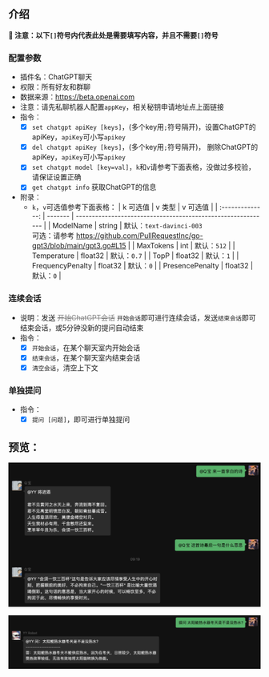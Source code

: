 ## 介绍

**🔔 注意：以下`[]`符号内代表此处是需要填写内容，并且不需要`[]`符号**

### 配置参数

* 插件名：ChatGPT聊天
* 权限：所有好友和群聊
* 数据来源：https://beta.openai.com
* 注意：请先私聊机器人配置`appKey`，相关秘钥申请地址点上面链接
* 指令：
    * [x] `set chatgpt apiKey [keys]`，(多个key用`;`符号隔开)，设置ChatGPT的apiKey，`apiKey`可小写`apikey`
    * [x] `del chatgpt apiKey [keys]`，(多个key用`;`符号隔开)， 删除ChatGPT的apiKey，`apiKey`可小写`apikey`
    * [x] `set chatgpt model [key=val]`，`k`和`v`请参考下面表格，没做过多校验，请保证设置正确
    * [x] `get chatgpt info` 获取ChatGPT的信息
* 附录：
  * `k`，`v`可选值参考下面表格：
    |     k 可选值     | v 类型  | v 可选值                                                     |
    | :--------------: | ------- | ------------------------------------------------------------ |
    |    ModelName     | string  | 默认：`text-davinci-003`<br />可选：请参考 https://github.com/PullRequestInc/go-gpt3/blob/main/gpt3.go#L15 |
    |    MaxTokens     | int     | 默认：`512`                                                  |
    |   Temperature    | float32 | 默认：`0.7`                                                  |
    |       TopP       | float32 | 默认：`1`                                                    |
    | FrequencyPenalty | float32 | 默认：`0`                                                    |
    | PresencePenalty  | float32 | 默认：`0`                                                    |


### 连续会话

* 说明：发送 <font color="gray">~~开始ChatGPT会话~~</font> `开始会话`即可进行连续会话，发送`结束会话`即可结束会话，或5分钟没新的提问自动结束
* 指令：
    * [x] `开始会话`，在某个聊天室内开始会话
    * [x] `结束会话`，在某个聊天室内结束会话
    * [x] `清空会话`，清空上下文

### 单独提问

* 指令：
    * [x] `提问 [问题]`，即可进行单独提问

## 预览：

![img](preview.jpg)

![img](preview2.jpg)
